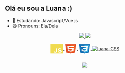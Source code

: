## Olá eu sou a Luana :)

- 🌱 Estudando: Javascript/Vue js
- 😄 Pronouns: Ela/Dela

<div align="center">
  <a href="https://github.com/luanadepaulla">
  <img height="150em" src="https://github-readme-stats.vercel.app/api?username=luanadepaulla&show_icons=true&theme=dracula&include_all_commits=true&count_private=true"/>
  <img height="130em" src="https://github-readme-stats.vercel.app/api/top-langs/?username=luanadepaulla&layout=compact&langs_count=7&theme=dracula"/>
<div style="display: inline_block"><br>
  
  <img align="center" alt="luana-Js" height="30" width="40" src="https://raw.githubusercontent.com/devicons/devicon/master/icons/javascript/javascript-plain.svg">
  <img align="center" alt="luana-HTML" height="30" width="40" src="https://raw.githubusercontent.com/devicons/devicon/master/icons/html5/html5-original.svg">
  <img align="center" alt="luana-CSS" height="30" width="40" src="https://raw.githubusercontent.com/devicons/devicon/master/icons/css3/css3-original.svg">
 <img align="center" alt="luana-CSS" height="30" width="40" src="<img align="center" alt="luana-CSS" height="30" width="40" src="https://raw.githubusercontent.com/devicons/devicon/master/icons/css3/css3-original.svg">
</div>
  
  ##
 
<div> 
 
  <a href="https://www.linkedin.com/in/luana-de-paula-332839148/" target="_blank"><img src="https://img.shields.io/badge/-LinkedIn-%230077B5?style=for-the-badge&logo=linkedin&logoColor=white" target="_blank"></a> 
 
   
</div>
